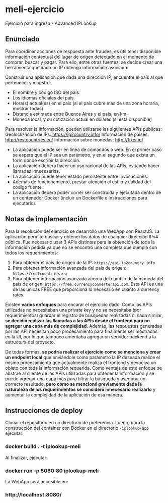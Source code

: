 
# meli-ejercicio
Ejercicio para ingreso - Advanced IPLookup

## Enunciado
Para coordinar acciones de respuesta ante fraudes, es útil tener disponible información
contextual del lugar de origen detectado en el momento de comprar, buscar y pagar. Para
ello, entre otras fuentes, se decide crear una herramienta que dado un IP obtenga
información asociada:

Construir una aplicación que dada una dirección IP, encuentre el país al que pertenece, y
muestre:
- El nombre y código ISO del país
- Los idiomas oficiales del país
- Hora(s) actual(es) en el país (si el país cubre más de una zona horaria, mostrar
todas)
- Distancia estimada entre Buenos Aires y el país, en km.
- Moneda local, y su cotización actual en dólares (si está disponible)

Para resolver la información, pueden utilizarse las siguientes APIs públicas:
Geoloclización de IPs: https://ip2country.info/
Información de paises: http://restcountries.eu/
Información sobre monedas: http://fixer.io/
- La aplicación puede ser en línea de comandos o web. En el primer caso se espera
que el IP sea un parámetro, y en el segundo que exista un form donde escribir la
dirección.
- La aplicación deberá hacer un uso racional de las APIs, evitando hacer llamadas
innecesarias.
- La aplicación puede tener estado persistente entre invocaciones.
- Además de funcionamiento, prestar atención al estilo y calidad del código fuente.
- La aplicación deberá poder correr ser construida y ejecutada dentro de un
contenedor Docker (incluir un Dockerfile e instrucciones para ejecutarlo).

## Notas de implementación
Para la resolución del ejercicio se desarrolló una WebApp con ReactJS. La aplicación permite buscar y obtener los datos de cualquier dirección IPv4 pública.
Fue necesario usar 3 APIs distintas para la obtención de toda la información pedida ya que no se encontró una completa que cumpla con todos los requerimientos:
 1. Para obtener el país de origen de la IP: `https://api.ip2country.info`
 2. Para obtener información avanzada del país de origen: `https://restcountries.eu`
 3. Para obtener información avanzada acerca del cambio de la moneda del país de origen: `https://free.currencyconverterapi.com`. Esta API es una de las únicas FREE que proporciona lo necesario en cuanto a currency rates.

Existen **varios enfoques** para encarar el ejercicio dado. Como las APIs utilizadas no necesitaban una private key y no se necesitaba (por requerimientos) guardar el registro de búsquedas realizadas ni nada similar, **se decidió realizar las llamadas a las APIs desde el frontend para no agregar una capa más de complejidad**. Además, las respuestas generadas por las API necesitan poco procesamiento para finalmente ser mostradas en la UI, por lo que tampoco ameritaba agregar un servidor backend a la estructura del proyecto.

De todas formas, **se podría realizar el ejercicio como se menciona y crear un endpoint local** que enviándole como parámetro la IP deseada realice el mismo procesamiento que actualmente realiza el frontend y devuelva un objeto con toda la información requerida. Como ventaja de este enfoque se abstrae al cliente de las APIs utilizadas para obtener la información y se puede agregar una capa más para filtrar la búsqueda y asegurar un correcto resultado, **pero como se mencionó previamente dada la naturaleza de los requerimientos se consideró innecesario realizarlo** y aumentar la complejidad de la aplicación de esa manera.

## Instrucciones de deploy
Clonar el repositorio en un directorio de preferencia. Luego, para la construcción del container con Docker en el directorio `/iplookup-app` ejecutar:
### docker build . -t iplookup-meli

Al finalizar, ejecutar:
### docker run -p 8080:80 iplookup-meli

La WebApp será accesible en:
### http://localhost:8080/

